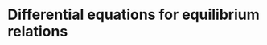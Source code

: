 ```{index} Differential equations for equilibrium relations
```
```{index} Equilibrium relations
```
```{index} Static relations
```
# Differential equations for equilibrium relations

```{tableofcontents}
```
